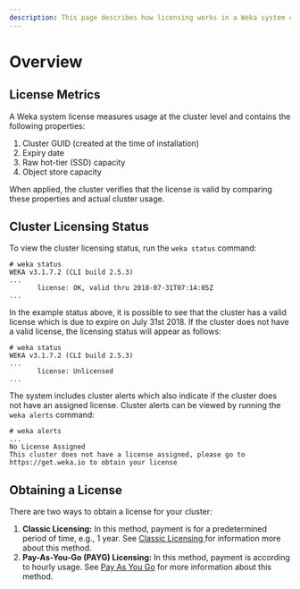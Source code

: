 ```yaml
---
description: This page describes how licensing works in a Weka system cluster.
---
```


# Overview

## License Metrics

A Weka system license measures usage at the cluster level and contains the following properties:

1. Cluster GUID \(created at the time of installation\)
2. Expiry date
3. Raw hot-tier \(SSD\) capacity
4. Object store capacity

When applied, the cluster verifies that the license is valid by comparing these properties and actual cluster usage.

## Cluster Licensing Status

To view the cluster licensing status, run the `weka status` command:

```text
# weka status
WEKA v3.1.7.2 (CLI build 2.5.3)
...
       license: OK, valid thru 2018-07-31T07:14:05Z
...
```

In the example status above, it is possible to see that the cluster has a valid license which is due to expire on July 31st 2018. If the cluster does not have a valid license, the licensing status will appear as follows:

```text
# weka status
WEKA v3.1.7.2 (CLI build 2.5.3)
...
       license: Unlicensed
...
```

The system includes cluster alerts which also indicate if the cluster does not have an assigned license. Cluster alerts can be viewed by running the `weka alerts` command:

```text
# weka alerts
...
No License Assigned
This cluster does not have a license assigned, please go to https://get.weka.io to obtain your license
```

## Obtaining a License

There are two ways to obtain a license for your cluster:

1. **Classic Licensing:** In this method, payment is for a predetermined period of time, e.g., 1 year. See [Classic Licensing ](classic-licensing.md)for information more about this method.
2. **Pay-As-You-Go \(PAYG\) Licensing:** In this method, payment is according to hourly usage.  See [Pay As You Go](pay-as-you-go.md) for more information about this method.

